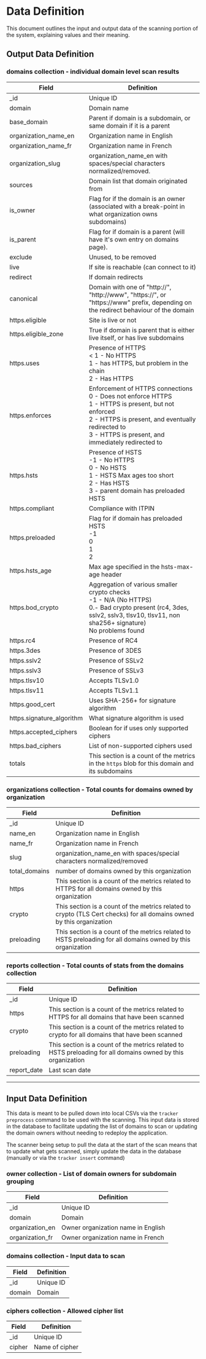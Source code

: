 # Data Definition
This document outlines the input and output data of the scanning portion of the system, explaining values and their meaning.

## Output Data Definition

### domains collection - individual domain level scan results

| Field             | Definition        |
| ----------------- | ----------------- |
| \_id | Unique ID |
|domain | Domain name |
| base_domain | Parent if domain is a subdomain, or same domain if it is a parent |
| organization_name_en | Organization name in English |
| organization_name_fr |  Organization name in French |
| organization_slug | organization_name_en with spaces/special characters normalized/removed. |
| sources | Domain list that domain originated from
| is_owner | Flag for if the domain is an owner (associated with a break-point in what organization owns subdomains)
| is_parent | Flag for if domain is a parent (will have it's own entry on domains page). |
| exclude | Unused, to be removed |
| live | If site is reachable (can connect to it) |
| redirect | If domain redirects |
| canonical | Domain with one of "http://", "http://www", "https://", or "https://www" prefix, depending on the redirect behaviour of the domain |
| https.eligible | Site is live or not |
| https.eligible_zone | True if domain is parent that is either live itself, or has live subdomains |
| https.uses | Presence of HTTPS <br>< 1 - No HTTPS<br>1 - has HTTPS, but problem in the chain<br>2 - Has HTTPS |
| https.enforces | Enforcement of HTTPS connections<br>0 - Does not enforce HTTPS<br>1 - HTTPS is present, but not enforced<br>2 - HTTPS is present, and eventually redirected to<br> 3 - HTTPS is present, and immediately redirected to |
| https.hsts | Presence of HSTS<br>-1 - No HTTPS<br>0 - No HSTS<br>1 - HSTS Max ages too short<br>2 - Has HSTS<br>3 - parent domain has preloaded HSTS |
| https.compliant | Compliance with ITPIN |
| https.preloaded | Flag for if domain has preloaded HSTS<br>-1<br>0<br>1<br>2 |
| https.hsts_age | Max age specified in the hsts-max-age header |
| https.bod_crypto | Aggregation of various smaller crypto checks<br>-1 - N/A (No HTTPS)<br>0.- Bad crypto present (rc4, 3des, sslv2, sslv3, tlsv10, tlsv11, non sha256+ signature)<br>No problems found |
| https.rc4 | Presence of RC4 |
| https.3des | Presence of 3DES |
| https.sslv2 | Presence of SSLv2 |
| https.sslv3 | Presence of SSLv3 |
| https.tlsv10 | Accepts TLSv1.0 |
| https.tlsv11 | Accepts TLSv1.1 |
| https.good_cert | Uses SHA-256+ for signature algorithm |
| https.signature_algorithm | What signature algorithm is used |
| https.accepted_ciphers | Boolean for if uses only supported ciphers |
| https.bad_ciphers | List of non-supported ciphers used |
| totals | This section is a count of the metrics in the `https` blob for this domain and its subdomains |

### organizations collection - Total counts for domains owned by organization

| Field             | Definition        |
| ----------------- | ----------------- |
| \_id | Unique ID |
| name_en | Organization name in English |
| name_fr | Organization name in French |
| slug | organization_name_en with spaces/special characters normalized/removed |
| total_domains | number of domains owned by this organization |
| https | This section is a count of the metrics related to HTTPS for all domains owned by this organization |
| crypto | This section is a count of the metrics related to crypto (TLS Cert checks) for all domains owned by this organization |
| preloading | This section is a count of the metrics related to HSTS preloading for all domains owned by this organization |

### reports collection - Total counts of stats from the domains collection

| Field             | Definition        |
| ----------------- | ----------------- |
| \_id | Unique ID |
| https | This section is a count of the metrics related to HTTPS for all domains that have been scanned  |
| crypto | This section is a count of the metrics related to crypto for all domains that have been scanned |
| preloading | This section is a count of the metrics related to HSTS preloading for all domains owned by this organization |
| report_date | Last scan date |

----

## Input Data Definition

This data is meant to be pulled down into local CSVs via the `tracker preprocess` command to be used with the scanning. This input data is stored in the database to facilitate updating the list of domains to scan or updating the domain owners without needing to redeploy the application.

The scanner being setup to pull the data at the start of the scan means that to update what gets scanned, simply update the data in the database (manually or via the `tracker insert` command)

### owner collection - List of domain owners for subdomain grouping

| Field             | Definition        |
| ----------------- | ----------------- |
| \_id | Unique ID |
| domain | Domain |
| organization_en | Owner organization name in English |
| organization_fr | Owner organization name in French |

### domains collection - Input data to scan

| Field             | Definition        |
| ----------------- | ----------------- |
| \_id | Unique ID |
| domain | Domain |

### ciphers collection - Allowed cipher list

| Field             | Definition        |
| ----------------- | ----------------- |
| \_id | Unique ID |
| cipher | Name of cipher |
